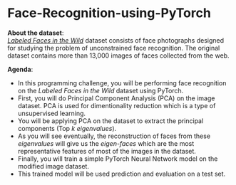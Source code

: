 # Face-Recognition-using-PyTorch

**About the dataset**: \
[*Labeled Faces in the Wild*](http://vis-www.cs.umass.edu/lfw/) dataset consists of face photographs designed for studying the problem of unconstrained face recognition. The original dataset contains more than 13,000 images of faces collected from the web.

**Agenda**:
* In this programming challenge, you will be performing face recognition on the *Labeled Faces in the Wild* dataset using PyTorch.
* First, you will do Principal Component Analysis (PCA) on the image dataset. PCA is used for dimentionality reduction which is a type of unsupervised learning.
* You will be applying PCA on the dataset to extract the principal components (Top $k$ *eigenvalues*).
* As you will see eventually, the reconstruction of faces from these *eigenvalues* will give us the *eigen-faces* which are the most representative features of most of the images in the dataset.
* Finally, you will train a simple PyTorch Neural Network model on the modified image dataset.
* This trained model will be used prediction and evaluation on a test set.
